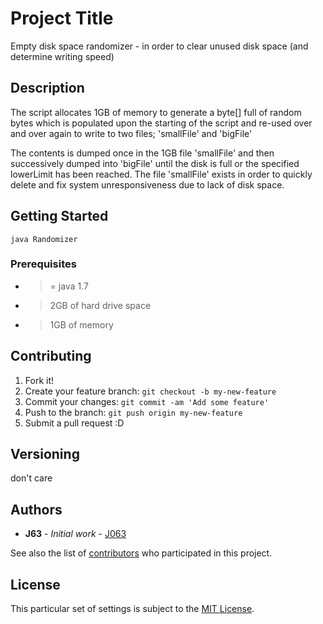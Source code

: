 # Project Title

Empty disk space randomizer - in order to clear unused disk space
(and determine writing speed)

## Description

The script allocates 1GB of memory to generate a byte[] full of random bytes
which is populated upon the starting of the script and re-used over and over again
to write to two files; 'smallFile' and 'bigFile'

The contents is dumped once in the 1GB file 'smallFile' and then successively
dumped into 'bigFile' until the disk is full or the specified lowerLimit has
been reached. The file 'smallFile' exists in order to quickly delete and fix
system unresponsiveness due to lack of disk space.

## Getting Started

```
java Randomizer

```
### Prerequisites

- >= java 1.7
- > 2GB of hard drive space
- >1GB of memory

## Contributing
1. Fork it!
2. Create your feature branch: `git checkout -b my-new-feature`
3. Commit your changes: `git commit -am 'Add some feature'`
4. Push to the branch: `git push origin my-new-feature`
5. Submit a pull request :D

## Versioning

don't care

## Authors

* **J63** - *Initial work* - [J063](https://github.com/J063)

See also the list of [contributors](https://github.com/your/project/contributors) who participated in this project.

## License
This particular set of settings is subject to the [MIT License](https://opensource.org/licenses/MIT).
